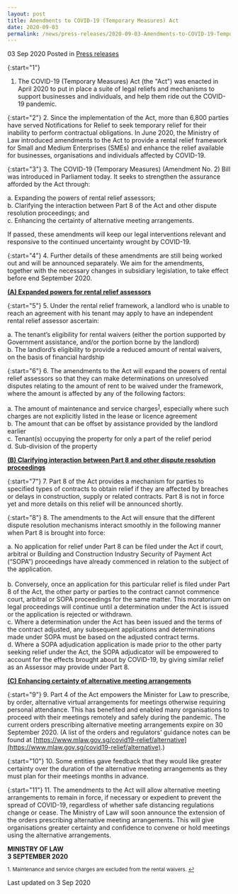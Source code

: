 ```yaml
---
layout: post
title: Amendments to COVID-19 (Temporary Measures) Act
date: 2020-09-03
permalink: /news/press-releases/2020-09-03-Amendments-to-COVID-19-Temporary-Measures-Act
---
```


03 Sep 2020 Posted in [Press releases](/news/press-releases)

{:start="1"}
1. The COVID-19 (Temporary Measures) Act (the "Act") was enacted in April 2020 to put in place a suite of legal reliefs and mechanisms to support businesses and individuals, and help them ride out the COVID-19 pandemic. 

{:start="2"}
2. Since the implementation of the Act, more than 6,800 parties have served Notifications for Relief to seek temporary relief for their inability to perform contractual obligations. In June 2020, the Ministry of Law introduced amendments to the Act to provide a rental relief framework for Small and Medium Enterprises (SMEs) and enhance the relief available for businesses, organisations and individuals affected by COVID-19.

{:start="3"}
3. The COVID-19 (Temporary Measures) (Amendment No. 2) Bill was introduced in Parliament today. It seeks to strengthen the assurance afforded by the Act through:

a. Expanding the powers of rental relief assessors; 
<br>b. Clarifying the interaction between Part 8 of the Act and other dispute resolution proceedings; and
<br>c. Enhancing the certainty of alternative meeting arrangements.

If passed, these amendments will keep our legal interventions relevant and responsive to the continued uncertainty wrought by COVID-19. 

{:start="4"}
4. Further details of these amendments are still being worked out and will be announced separately. We aim for the amendments, together with the necessary changes in subsidiary legislation, to take effect before end September 2020.

<b><u>(A) Expanded powers for rental relief assessors</u></b>

{:start="5"}
5. Under the rental relief framework, a landlord who is unable to reach an agreement with his tenant may apply to have an independent rental relief assessor ascertain:

a. The tenant’s eligibility for rental waivers (either the portion supported by Government assistance, and/or the portion borne by the landlord)
<br>b. The landlord’s eligibility to provide a reduced amount of rental waivers, on the basis of financial hardship

{:start="6"}
6. The amendments to the Act will expand the powers of rental relief assessors so that they can make determinations on unresolved disputes relating to the amount of rent to be waived under the framework, where the amount is affected by any of the following factors:

a. The amount of maintenance and service charges<sup><a href="#fn1" id="ref1">1</a></sup>, especially where such charges are not explicitly listed in the lease or licence agreement
<br>b. The amount that can be offset by assistance provided by the landlord earlier
<br>c. Tenant(s) occupying the property for only a part of the relief period
<br>d. Sub-division of the property 

<b><u>(B) Clarifying interaction between Part 8 and other dispute resolution proceedings</u></b>

{:start="7"}
7. Part 8 of the Act provides a mechanism for parties to specified types of contracts to obtain relief if they are affected by breaches or delays in construction, supply or related contracts. Part 8 is not in force yet and more details on this relief will be announced shortly.

{:start="8"}
8. The amendments to the Act will ensure that the different dispute resolution mechanisms interact smoothly in the following manner when Part 8 is brought into force:

a. No application for relief under Part 8 can be filed under the Act if court, arbitral or Building and Construction Industry Security of Payment Act (“SOPA”) proceedings have already commenced in relation to the subject of the application.  
<br>b. Conversely, once an application for this particular relief is filed under Part 8 of the Act, the other party or parties to the contract cannot commence court, arbitral or SOPA proceedings for the same matter. This moratorium on legal proceedings will continue until a determination under the Act is issued or the application is rejected or withdrawn.
<br>c. Where a determination under the Act has been issued and the terms of the contract adjusted, any subsequent applications and determinations made under SOPA must be based on the adjusted contract terms.
<br>d. Where a SOPA adjudication application is made prior to the other party seeking relief under the Act, the SOPA adjudicator will be empowered to account for the effects brought about by COVID-19, by giving similar relief as an Assessor may provide under Part 8. 

<b><u>(C) Enhancing certainty of alternative meeting arrangements</u></b>

{:start="9"}
9. Part 4 of the Act empowers the Minister for Law to prescribe, by order, alternative virtual arrangements for meetings otherwise requiring personal attendance. This has benefited and enabled many organisations to proceed with their meetings remotely and safely during the pandemic. The current orders prescribing alternative meeting arrangements expire on 30 September 2020. (A list of the orders and regulators’ guidance notes can be found at [https://www.mlaw.gov.sg/covid19-relief/alternative](https://www.mlaw.gov.sg/covid19-relief/alternative).)

{:start="10"}
10. Some entities gave feedback that they would like greater certainty over the duration of the alternative meeting arrangements as they must plan for their meetings months in advance. 

{:start="11"}
11. The amendments to the Act will allow alternative meeting arrangements to remain in force, if necessary or expedient to prevent the spread of COVID-19, regardless of whether safe distancing regulations change or cease. The Ministry of Law will soon announce the extension of the orders prescribing alternative meeting arrangements. This will give organisations greater certainty and confidence to convene or hold meetings using the alternative arrangements.

**MINISTRY OF LAW**
<br>**3 SEPTEMBER 2020**


<p><sup id="fn1">1. Maintenance and service charges are excluded from the rental waivers. <a href="#ref1" title="Jump back to footnote 1 in the text.">↩</a></sup></p>


<p class="right-side-updated">Last updated on 3 Sep 2020</p>
